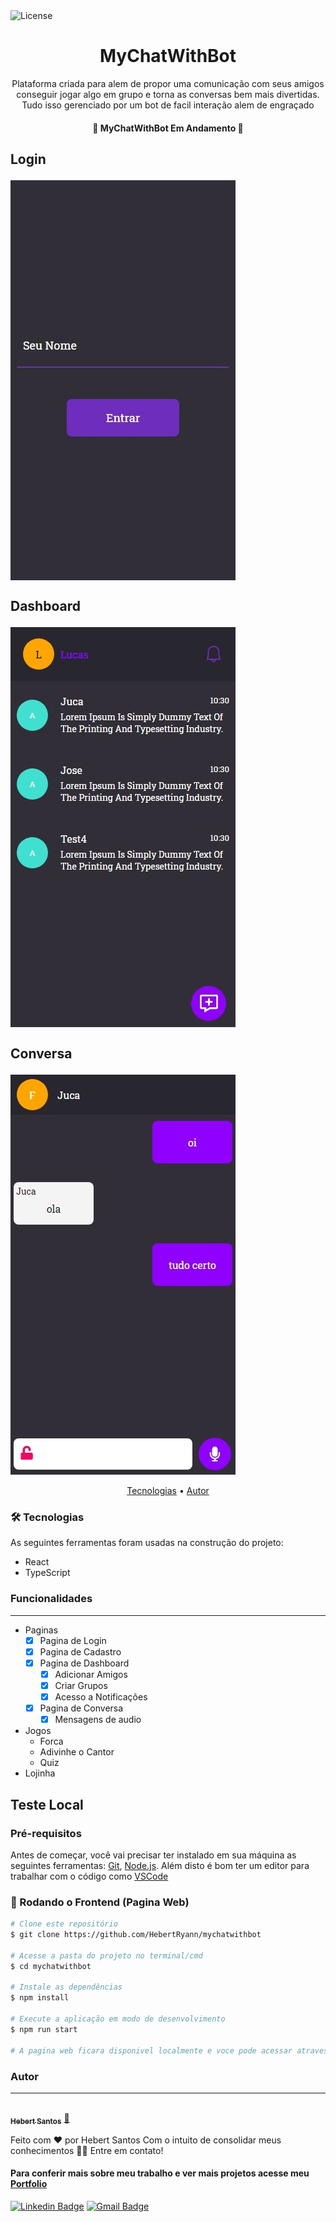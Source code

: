 <img alt="License" src="https://img.shields.io/badge/license-MIT-brightgreen">

<h1 align="center">
  MyChatWithBot
</h1>

<!-- <h3 align="center">
    <a href="https://hebertryann.github.io/react-gh-pages/#/">Teste o MyChatWithBot</a>
</h3> -->

<p align="center">
  Plataforma criada para alem de propor uma comunicação com seus amigos conseguir jogar algo em grupo e torna as conversas bem mais divertidas. Tudo isso gerenciado por um bot de facil interação alem de engraçado
</p>

<h4 align="center"> 
🚀 MyChatWithBot Em Andamento 🚧
</h4>

<h2>
  <p>Login</p>
  <img alt="Login MyChatWithBot" align="center" src="public/mychatlogin.jpeg"/>
</h2>

<h2>
  
  <p>Dashboard</p>
  <img alt="Dashboard MyChatWithBot" align="center" src="public/mychatdashboard.jpeg"/>
</h2>

<h2>
  
  <p>Conversa</p>
  <img alt="Cadastro MyChatWithBot" align="center" src="public/mychatchat.jpeg"/>
</h2>


<p align="center">
 <a href="#-tecnologias">Tecnologias</a> • 
 <a href="#autor">Autor</a>
</p>

### 🛠 Tecnologias

As seguintes ferramentas foram usadas na construção do projeto:

- React
- TypeScript

### Funcionalidades
---
- Paginas
  - [x] Pagina de Login
  - [x] Pagina de Cadastro
  - [x] Pagina de Dashboard
    - [x] Adicionar Amigos
    - [x] Criar Grupos
    - [x] Acesso a Notificações
  - [x] Pagina de Conversa
    - [x] Mensagens de audio
- Jogos
  - Forca
  - Adivinhe o Cantor
  - Quiz
- Lojinha
  

## Teste Local
### Pré-requisitos

Antes de começar, você vai precisar ter instalado em sua máquina as seguintes ferramentas:
[Git](https://git-scm.com), [Node.js](https://nodejs.org/en/). Além disto é bom ter um editor para trabalhar com o código como [VSCode](https://code.visualstudio.com/)

### 🎲 Rodando o Frontend (Pagina Web)

```bash
# Clone este repositório
$ git clone https://github.com/HebertRyann/mychatwithbot

# Acesse a pasta do projeto no terminal/cmd
$ cd mychatwithbot

# Instale as dependências
$ npm install

# Execute a aplicação em modo de desenvolvimento
$ npm run start

# A pagina web ficara disponivel localmente e voce pode acessar atraves de <http://localhost:3000>
```

### Autor
---

<a href="https://www.linkedin.com/in/hebertryansantos/">
 <img style="border-radius: 50%;" src="https://avatars.githubusercontent.com/u/58072948?v=4" width="100px;" alt=""/>
 <br />
 <sub><b>Hebert Santos</b></sub></a> <a href="https://www.linkedin.com/in/hebertryansantos/" title="Perfil">🚀</a>

Feito com ❤️ por Hebert Santos Com o intuito de consolidar meus conhecimentos 👋🏽 Entre em contato!
#### Para conferir mais sobre meu trabalho e ver mais projetos acesse meu [Portfolio](https://hebertryann.github.io/portfolio/)

[![Linkedin Badge](https://img.shields.io/badge/-Hebert-blue?style=flat-square&logo=Linkedin&logoColor=white&link=https://www.linkedin.com/in/hebertryansantos/)](https://www.linkedin.com/in/hebertryansantos/) 
[![Gmail Badge](https://img.shields.io/badge/-hebertryann40@gmail.com-c14438?style=flat-square&logo=Gmail&logoColor=white&link=mailto:hebertryann40@gmail.com)](mailto:hebertryann40@gmail.com)



<!-- # Requisitos

### Lojiha

# --------------------------------------------- #

# Jogos ## 

### [] - Fazer a forca 

### [] - Fazer a Emojis

### [] - Fazer a Quest

# --------------------------------------------- #

# Forca #

### [] - Modal para aceitar ou recusar

### [] - Coraçoes para os erros

### [] - Escolher a palavra automatico e maual

### [] - O usuario deve poder repetir o jogo



### Request ###

# [✔] - Alert com aceita e recusa detro

# [] - Alerta de messages so pode ser mostrado se estive fora do dash e da propria coversa

# [] - Fazer o alerta de novas menssagens

# [] - A pessoa do dash em 1 tem quer a com a msg mais recete

# [✔] - fazer equest de group e a request tem que ter o ome do grupo

# [✔] - Request de grupos nao esta sendo em real time




# Animaçoes #

# [✔] - terminar as animaçoes comm css 
# [] - Selecionar o usuario criar grupos nao funciona com touch ele uga





### Menssagens ###

# [✔] - Menssagens nao estao sendo enviadas
# [] - Eviar message de audio

### Menssagens Audio ###

# [] - Eviar message de audio




### Grupos ###

# [✔] - Criar grupos nao funciona

# [✔] - Quando criar o grupo remover os selecionados

# [✔] - Nao e ter mais de um grupo um sustitui o outro

# [✔] - termiar estilos da criaçao

# [✔] - ajeitar a fuçao de press 

# [✔] - Quado remover tosos os usuarios da criaça odo grupo mover-lo para o modal aterior 

























































###### METAS PASSADAS todas feitas

## TERMINAR EM 3 DIAS, 4 DIA FAZER O MEU PERFIL

## O USUARIO QEU ESCOLHER NAO PARA A FORCA NAO DEVE VER A PALAVRA NEM OS CORAÇOES OU SEJA NAO ESCITE NO GAME

## O USUARIO QUE ESCOLHER NAO NAO PODE ENVIAR MENSAGEM

## FAZER O PERGUNTA E RESPOSTA

## 1-Mandar a quest ✔

## 2-Mudar a quest enquanto o jogo esta em andamento ✔

## 2-Mudar a quest enquanto o jogo esta em andamento ✔

## 3-COLOCAR O ACERTO REUTILIZANDO O DO EMOJIS ✔

## 4-Pergutar quatas quest eles querem 6,8,10,12 ✔

## 5-pergutas quatas temas eles vao querer 1,2 ou 3 ✔

## 8-mada ao fial quatos cada acertou ✔

## 9-colocar uma explosao de cofete e abri um modaul com um yop rankinhg ✔

## 10-FAzer o modal de win ✔

## 11- fazer o caminho aleatorio ✔

## FAZER O MEU PERFIL ADMIN

## Ajeitar a forca { Messagem de saida como do admin, camiho de escolher, caminho aleatorio, restart quando ganha e perde, nao deixar a mesma letra errada tira 2 vidas de pessoas diferente, coraçoes sendo retirados e renderizados em tela } ✔

## Ajeitar os quest { Terminado: caminho de escolher, caminho aleatorio, caminho de restart } ✔

## AJEITAR EMOJIS { FAZER O ACTIVE GAME FAZER O GAME COMEÇAR, FAZER O RESTART, TROCA A ESTRUTURA DE DADOS PARECIDO COM AS QUESTS } ✔

## e prencher todos o jogos com as informaçoes

## colocar no ar

## fazer a mensagem ao final de todos o s games para recomeça ✔

## FAZER O DIGITANDO COMO O DO FACE ✔

## COLOCAR COR NOS NOMES ✔

## MUDAR O ENVIADNO PARA O ICON ✔

## TROCA PARA LARANJA ✔

## COLOCAR O SCROLL AUTOMATICO ✔

## NAO DEIXAR 2 USUARIOS COM A MESMA COR ✔

## TROCAR A COR DAS BOLHAS DE TYPING PARA A COR DA PESSOA SO OS DOTS ✔

## QUANDO O USUARIO DER REFSRESH ELE SAI DO CAHT DE VOLTA PARA O SIGIN

# OU DESCOBRI PQ ISSO ACONTECE OU DESATIVAR xD ✔

## FAZER OS JOGUINHOS ✔

## fazer a forca UNIDOS VENCEREMOS EU E MEUS BOTS ✔

## FAZER A FORCA ACKED ✔

## DLÇ Foco na adivinhaçao depois os outros ✔

## no final fazendo um filter manda uma mesagens com os acertod de cada um ✔

## FAZER AS PALAVRAS ERRADAS ✔

## FAZER AS VIDAS ✔

## ESTILIZAR OS COMPOETS ✔

## QUADO ACAAR MADA A MESAGEM DADO OS PARAES E MOTRADO QUEM ACERTOU MAIS LETRAS E QUEM FOI DESCLASSIFICADO

## FAZER O PLAYER DE MUSICA ✔

## TERMIAR O SEARCH ✔

## FAZER O PLAYER RETRATIL ✔

## TERMIAR A PERGUTA DE DESISTECIA ✔

## MUDAR AS MENSAGENS DO SISTEMA fazer sumir X

## terminar de preencher os arrays com os emojis

## FAZER O TEMPO DAS MESSAGES -->
